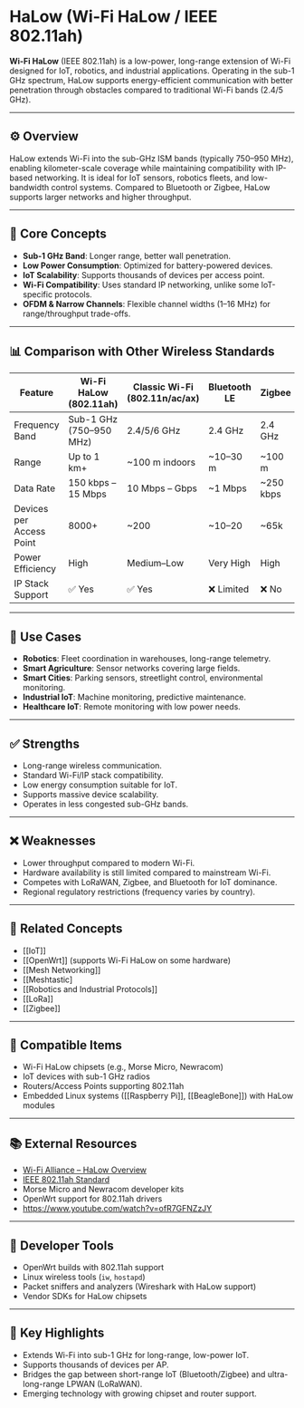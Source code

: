 # HaLow (Wi-Fi HaLow / IEEE 802.11ah)

**Wi-Fi HaLow** (IEEE 802.11ah) is a low-power, long-range extension of Wi-Fi designed for IoT, robotics, and industrial applications. Operating in the sub-1 GHz spectrum, HaLow supports energy-efficient communication with better penetration through obstacles compared to traditional Wi-Fi bands (2.4/5 GHz).

---

## ⚙️ Overview

HaLow extends Wi-Fi into the sub-GHz ISM bands (typically 750–950 MHz), enabling kilometer-scale coverage while maintaining compatibility with IP-based networking. It is ideal for IoT sensors, robotics fleets, and low-bandwidth control systems. Compared to Bluetooth or Zigbee, HaLow supports larger networks and higher throughput.

---

## 🧠 Core Concepts

- **Sub-1 GHz Band**: Longer range, better wall penetration.
- **Low Power Consumption**: Optimized for battery-powered devices.
- **IoT Scalability**: Supports thousands of devices per access point.
- **Wi-Fi Compatibility**: Uses standard IP networking, unlike some IoT-specific protocols.
- **OFDM & Narrow Channels**: Flexible channel widths (1–16 MHz) for range/throughput trade-offs.

---

## 📊 Comparison with Other Wireless Standards

| Feature                   | Wi-Fi HaLow (802.11ah) | Classic Wi-Fi (802.11n/ac/ax) | Bluetooth LE | Zigbee | LoRaWAN |
|----------------------------|------------------------|-------------------------------|--------------|--------|---------|
| Frequency Band             | Sub-1 GHz (750–950 MHz)| 2.4/5/6 GHz                   | 2.4 GHz      | 2.4 GHz| Sub-1 GHz |
| Range                      | Up to 1 km+           | ~100 m indoors                | ~10–30 m     | ~100 m | 2–15 km |
| Data Rate                  | 150 kbps – 15 Mbps    | 10 Mbps – Gbps                | ~1 Mbps      | ~250 kbps | ~0.3–50 kbps |
| Devices per Access Point   | 8000+                 | ~200                          | ~10–20       | ~65k   | Very High |
| Power Efficiency           | High                  | Medium–Low                    | Very High    | High   | Very High |
| IP Stack Support           | ✅ Yes                | ✅ Yes                         | ❌ Limited   | ❌ No  | ❌ No  |

---

## 🔧 Use Cases

- **Robotics**: Fleet coordination in warehouses, long-range telemetry.
- **Smart Agriculture**: Sensor networks covering large fields.
- **Smart Cities**: Parking sensors, streetlight control, environmental monitoring.
- **Industrial IoT**: Machine monitoring, predictive maintenance.
- **Healthcare IoT**: Remote monitoring with low power needs.

---

## ✅ Strengths

- Long-range wireless communication.
- Standard Wi-Fi/IP stack compatibility.
- Low energy consumption suitable for IoT.
- Supports massive device scalability.
- Operates in less congested sub-GHz bands.

---

## ❌ Weaknesses

- Lower throughput compared to modern Wi-Fi.
- Hardware availability is still limited compared to mainstream Wi-Fi.
- Competes with LoRaWAN, Zigbee, and Bluetooth for IoT dominance.
- Regional regulatory restrictions (frequency varies by country).

---

## 🔗 Related Concepts

- [[IoT]]
- [[OpenWrt]] (supports Wi-Fi HaLow on some hardware)
- [[Mesh Networking]]
- [[Meshtastic]
- [[Robotics and Industrial Protocols]]
- [[LoRa]]
- [[Zigbee]]

---

## 🧩 Compatible Items

- Wi-Fi HaLow chipsets (e.g., Morse Micro, Newracom)
- IoT devices with sub-1 GHz radios
- Routers/Access Points supporting 802.11ah
- Embedded Linux systems ([[Raspberry Pi]], [[BeagleBone]]) with HaLow modules

---

## 📚 External Resources

- [Wi-Fi Alliance – HaLow Overview](https://www.wi-fi.org/discover-wi-fi/wi-fi-halow)
- [IEEE 802.11ah Standard](https://standards.ieee.org)
- Morse Micro and Newracom developer kits
- OpenWrt support for 802.11ah drivers
- https://www.youtube.com/watch?v=ofR7GFNZzJY

---

## 🧰 Developer Tools

- OpenWrt builds with 802.11ah support
- Linux wireless tools (`iw`, `hostapd`)
- Packet sniffers and analyzers (Wireshark with HaLow support)
- Vendor SDKs for HaLow chipsets

---

## 🌟 Key Highlights

- Extends Wi-Fi into sub-1 GHz for long-range, low-power IoT.
- Supports thousands of devices per AP.
- Bridges the gap between short-range IoT (Bluetooth/Zigbee) and ultra-long-range LPWAN (LoRaWAN).
- Emerging technology with growing chipset and router support.
